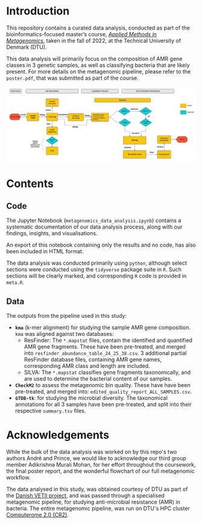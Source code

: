# Introduction
This repository contains a curated data analysis, conducted as part of the bioinformatics-focused master’s course, [*Applied Methods in Metagenomics*](https://kurser.dtu.dk/course/2021-2022/23260?menulanguage=en), taken in the fall of 2022, at the Technical University of Denmark (DTU). 

This data analysis will primarily focus on the composition of AMR gene classes in 3 genetic samples, as well as classifying bacteria that are likely present. For more details on the metagenomic pipeline, please refer to the `poster.pdf`, that was submitted as part of the course.

![Full metagenomic workflow (Image credit: Adikrishna Murali Mohan)](https://github.com/prince-ravi-leow/metagenomics-data-analysis/blob/main/meta_flowchart.jpg?raw=true)

# Contents
## Code
The Jupyter Notebook (`metagenomics_data_analysis.ipynb`) contains a systematic documentation of our data analysis process, along with our findings, insights, and visualisations. 

An export of this notebook containing only the results and no code, has also been included in HTML format.

The data analysis was conducted primarily using `python`, although select sections were conducted using the `tidyverse` package suite in `R`. Such sections will be clearly marked, and corresponding `R` code is provided in `meta.R`.

## Data
The outputs from the pipeline used in this study:
* **`kma`** (k-mer alignment) for studying the sample AMR gene composition. `kma` was aligned against two databases:
    * ResFinder: The `*.mapstat` files, contain the identified and quantified AMR gene fragments. These have been pre-treated, and merged into `resfinder_abundance_table_24_25_38.csv`. 3 additional partial ResFinder database files, containing AMR gene names, corresponding AMR class and length are included.
    * SILVA: The `*.mapstat` classifies gene fragments taxonomically, and are used to determine the bacterial content of our samples. 
* **`CheckM2`** to assess the metagenomic bin quality. These have have been pre-treated, and merged into: `edited_quality_report_ALL_SAMPLES.csv`.
* **`GTDB-tk`**: for studying the microbial diversity. The taxonomical annotations for all 3 samples have been pre-treated, and split into their respective `summary.tsv` files.   

# Acknowledgements
While the bulk of the data analysis was worked on by this repo's two authors André and Prince, we would like to acknowledge our third group member Adikrishna Murali Mohan, for her effort throughout the coursework, the final poster report, and the wonderful flowchart of our full metagenomic workflow.

The data analysed in this study, was obtained courtesy of DTU as part of the [Danish VETII project](https://www.ebi.ac.uk/ena/browser/view/PRJEB26961?show=reads), and was passed through a specialised metagenomic pipeline, for studying anti-microbial resistance (AMR) in bacteria. The entire metagenomic pipeline, was run on DTU's HPC cluster [Computerome 2.0 (CR2)](https://www.computerome.dk/).